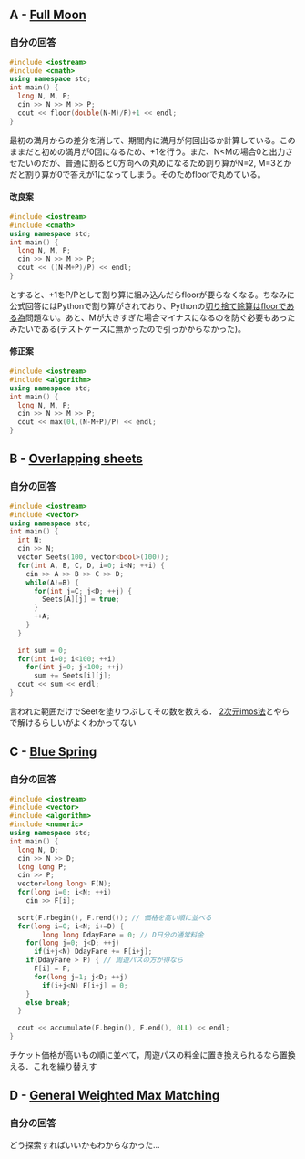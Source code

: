 ## A - [Full Moon](https://atcoder.jp/contests/abc318/tasks/abc318_a)

### 自分の回答
```C++
#include <iostream>
#include <cmath>
using namespace std;
int main() {
  long N, M, P;
  cin >> N >> M >> P;
  cout << floor(double(N-M)/P)+1 << endl;
}
```
最初の満月からの差分を消して、期間内に満月が何回出るか計算している。このままだと初めの満月が0回になるため、+1を行う。また、N<Mの場合0と出力させたいのだが、普通に割ると0方向への丸めになるため割り算がN=2, M=3とかだと割り算が0で答えが1になってしまう。そのためfloorで丸めている。
#### 改良案
```C++
#include <iostream>
#include <cmath>
using namespace std;
int main() {
  long N, M, P;
  cin >> N >> M >> P;
  cout << ((N-M+P)/P) << endl;
}
```
とすると、+1をP/Pとして割り算に組み込んだらfloorが要らなくなる。ちなみに公式回答にはPythonで割り算がされており、Pythonの[切り捨て除算はfloorである為](https://qiita.com/quwtoy/items/d74fbeac4545531f0f0a)問題ない。あと、Mが大きすぎた場合マイナスになるのを防ぐ必要もあったみたいである(テストケースに無かったので引っかからなかった)。
#### 修正案
```C++
#include <iostream>
#include <algorithm>
using namespace std;
int main() {
  long N, M, P;
  cin >> N >> M >> P;
  cout << max(0l,(N-M+P)/P) << endl;
}
```

## B - [Overlapping sheets](https://atcoder.jp/contests/abc318/tasks/abc318_b)

### 自分の回答
```C++
#include <iostream>
#include <vector>
using namespace std;
int main() {
  int N;
  cin >> N;
  vector Seets(100, vector<bool>(100));
  for(int A, B, C, D, i=0; i<N; ++i) {
    cin >> A >> B >> C >> D;
    while(A!=B) {
      for(int j=C; j<D; ++j) {
        Seets[A][j] = true;
      }
      ++A;
    }
  }
  
  int sum = 0;
  for(int i=0; i<100; ++i)
    for(int j=0; j<100; ++j)
      sum += Seets[i][j];
  cout << sum << endl;
}
```
言われた範囲だけでSeetを塗りつぶしてその数を数える．
[2次元imos法](https://atcoder.jp/contests/abc318/editorial/7092)とやらで解けるらしいがよくわかってない

## C - [Blue Spring](https://atcoder.jp/contests/abc318/tasks/abc318_c)

### 自分の回答
```C++
#include <iostream>
#include <vector>
#include <algorithm>
#include <numeric>
using namespace std;
int main() {
  long N, D;
  cin >> N >> D;
  long long P;
  cin >> P;
  vector<long long> F(N);
  for(long i=0; i<N; ++i)
    cin >> F[i];
  
  sort(F.rbegin(), F.rend()); // 価格を高い順に並べる
  for(long i=0; i<N; i+=D) {
	    long long DdayFare = 0; // D日分の通常料金
    for(long j=0; j<D; ++j)
      if(i+j<N) DdayFare += F[i+j];
    if(DdayFare > P) { // 周遊パスの方が得なら
      F[i] = P;
      for(long j=1; j<D; ++j)
        if(i+j<N) F[i+j] = 0;
    }
    else break;
  }
  
  cout << accumulate(F.begin(), F.end(), 0LL) << endl;
}
```
チケット価格が高いもの順に並べて，周遊パスの料金に置き換えられるなら置換える．これを繰り替えす

## D - [General Weighted Max Matching](https://atcoder.jp/contests/abc318/tasks/abc318_d)

### 自分の回答
どう探索すればいいかもわからなかった...

